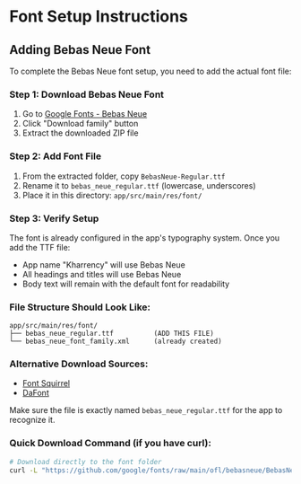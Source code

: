 # Font Setup Instructions

## Adding Bebas Neue Font

To complete the Bebas Neue font setup, you need to add the actual font file:

### Step 1: Download Bebas Neue Font
1. Go to [Google Fonts - Bebas Neue](https://fonts.google.com/specimen/Bebas+Neue)
2. Click "Download family" button
3. Extract the downloaded ZIP file

### Step 2: Add Font File
1. From the extracted folder, copy `BebasNeue-Regular.ttf`
2. Rename it to `bebas_neue_regular.ttf` (lowercase, underscores)
3. Place it in this directory: `app/src/main/res/font/`

### Step 3: Verify Setup
The font is already configured in the app's typography system. Once you add the TTF file:
- App name "Kharrency" will use Bebas Neue
- All headings and titles will use Bebas Neue
- Body text will remain with the default font for readability

### File Structure Should Look Like:
```
app/src/main/res/font/
├── bebas_neue_regular.ttf          (ADD THIS FILE)
└── bebas_neue_font_family.xml      (already created)
```

### Alternative Download Sources:
- [Font Squirrel](https://www.fontsquirrel.com/fonts/bebas-neue)
- [DaFont](https://www.dafont.com/bebas-neue.font)

Make sure the file is exactly named `bebas_neue_regular.ttf` for the app to recognize it.

### Quick Download Command (if you have curl):
```bash
# Download directly to the font folder
curl -L "https://github.com/google/fonts/raw/main/ofl/bebasneue/BebasNeue-Regular.ttf" -o app/src/main/res/font/bebas_neue_regular.ttf
``` 